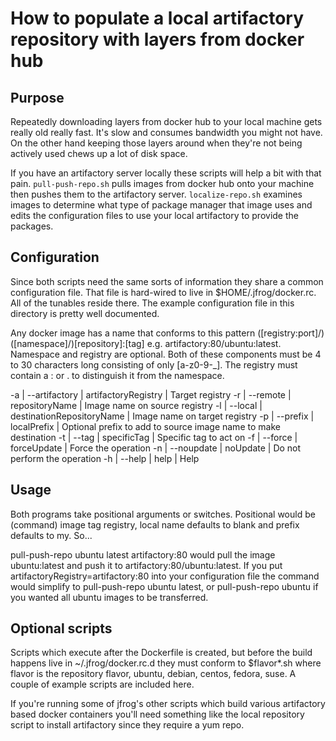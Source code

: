 # How to populate a local artifactory repository with layers from docker hub
## Purpose
Repeatedly downloading layers from docker hub to your local machine gets really old really fast.  It's slow and consumes 
bandwidth you might not have.  On the other hand keeping those layers around when they're not being actively used chews
up a lot of disk space.

If you have an artifactory server locally these scripts will help a bit with that pain.  `pull-push-repo.sh` pulls 
images from docker hub onto your machine then pushes them to the artifactory server.  `localize-repo.sh` examines
images to determine what type of package manager that image uses and edits the configuration files to use your local
artifactory to provide the packages.

## Configuration
Since both scripts need the same sorts of information they share a common configuration file.  That file is hard-wired
to live in $HOME/.jfrog/docker.rc.  All of the tunables reside there.  The example configuration file in this directory
is pretty well documented.

Any docker image has a name that conforms to this pattern ([registry:port]/)([namespace]/)[repository]:[tag] 
e.g. artifactory:80/ubuntu:latest.  Namespace and registry are optional.  Both of these components must be 4 to 30
characters long consisting of only [a-z0-9-_].  The registry must contain a : or . to distinguish it from the namespace.  

-a | --artifactory | artifactoryRegistry       | Target registry
-r | --remote      | repositoryName            | Image name on source registry
-l | --local       | destinationRepositoryName | Image name on target registry
-p | --prefix      | localPrefix               | Optional prefix to add to source image name to make destination 
-t | --tag         | specificTag               | Specific tag to act on
-f | --force       | forceUpdate               | Force the operation
-n | --noupdate    | noUpdate                  | Do not perform the operation
-h | --help        | help                      | Help

## Usage

Both programs take positional arguments or switches.  Positional would be (command) image tag registry, local name 
defaults to blank and prefix defaults to my.  So...
 
pull-push-repo ubuntu latest artifactory:80 would pull the image ubuntu:latest and push it to 
artifactory:80/ubuntu:latest.  If you put artifactoryRegistry=artifactory:80 into your configuration file the
command would simplify to pull-push-repo ubuntu latest, or pull-push-repo ubuntu if you wanted all ubuntu images
to be transferred.

## Optional scripts
Scripts which execute after the Dockerfile is created, but before the build happens live in ~/.jfrog/docker.rc.d they 
must conform to $flavor*.sh where flavor is the repository flavor, ubuntu, debian, centos, fedora, suse.  A couple of 
example scripts are included here.

If you're running some of jfrog's other scripts which build various artifactory based docker containers you'll need
something like the local repository script to install artifactory since they require a yum repo.
